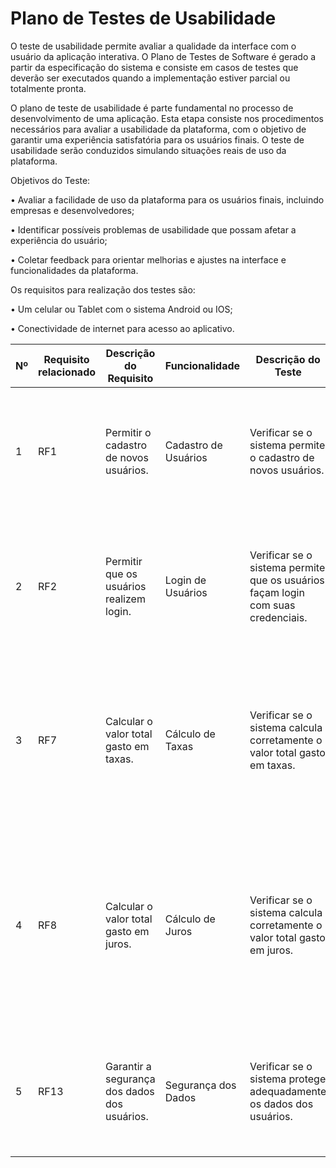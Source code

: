 # Plano de Testes de Usabilidade

O teste de usabilidade permite avaliar a qualidade da interface com o usuário da aplicação interativa. O Plano de Testes de Software é gerado a partir da especificação do sistema e consiste em casos de testes que deverão ser executados quando a implementação estiver parcial ou totalmente pronta.


O plano de teste de usabilidade é parte fundamental no processo de desenvolvimento de uma aplicação. Esta etapa consiste nos procedimentos necessários para avaliar a usabilidade da plataforma, com o objetivo de garantir uma experiência satisfatória para os usuários finais. O teste de usabilidade serão conduzidos simulando situações reais de uso da plataforma.

Objetivos do Teste:

•	Avaliar a facilidade de uso da plataforma para os usuários finais, incluindo empresas e desenvolvedores;

•	Identificar possíveis problemas de usabilidade que possam afetar a experiência do usuário;

•	Coletar feedback para orientar melhorias e ajustes na interface e funcionalidades da plataforma.



Os requisitos para realização dos testes são:

•	Um celular ou Tablet com o sistema Android ou IOS;

•	Conectividade de internet para acesso ao aplicativo.




| Nº  | Requisito relacionado | Descrição do Requisito | Funcionalidade | Descrição do Teste | Passos de Execução | Critério de Êxito |
|-----|-----------------------|-------------------------|-----------------|---------------------|---------------------|-------------------|
| 1   | RF1                   | Permitir o cadastro de novos usuários. | Cadastro de Usuários | Verificar se o sistema permite o cadastro de novos usuários. | 1. Acesse a página de cadastro. 2. Preencha todos os campos obrigatórios. 3. Clique no botão "Cadastrar". | O sistema deve cadastrar o novo usuário e redirecionar para a página de login. |
| 2   | RF2                   | Permitir que os usuários realizem login. | Login de Usuários | Verificar se o sistema permite que os usuários façam login com suas credenciais. | 1. Acesse a página de login. 2. Insira o nome de usuário e senha corretos. 3. Clique no botão "Entrar". | O sistema deve autenticar o usuário e redirecionar para a página inicial. |
| 3   | RF7                   | Calcular o valor total gasto em taxas. | Cálculo de Taxas | Verificar se o sistema calcula corretamente o valor total gasto em taxas. | 1. Realize algumas transações. 2. Acesse a página de visualização de taxas. 3. Verifique se o valor total exibido corresponde ao esperado. | O valor total exibido deve corresponder ao somatório correto das taxas das transações realizadas. |
| 4   | RF8                   | Calcular o valor total gasto em juros. | Cálculo de Juros | Verificar se o sistema calcula corretamente o valor total gasto em juros. | 1. Realize algumas transações que envolvam juros. 2. Acesse a página de visualização de juros. 3. Verifique se o valor total exibido corresponde ao esperado. | O valor total exibido deve corresponder ao somatório correto dos juros das transações realizadas. |
| 5   | RF13                  | Garantir a segurança dos dados dos usuários. | Segurança dos Dados | Verificar se o sistema protege adequadamente os dados dos usuários. | 1. Faça login com um usuário válido. 2. Tente acessar informações restritas de outro usuário. | O sistema não deve permitir o acesso não autorizado a informações de outros usuários. |
